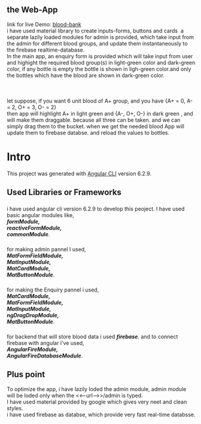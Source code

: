 ## the Web-App

link for live Demo: [blood-bank](https://shivam1410.github.io/blood-bank/) &nbsp;
\
i have used material library to create inputs-forms, buttons and cards&nbsp;
a separate lazily loaded modules for admin is provided, which take input from the admin for different blood groups, and update them instantaneously to the firebase realtime-database.\
In the main app, an enquiry form is provided which will take input from user and highight the required blood group(s) in light-green color and dark-green color, if any bottle is empty the bottle is shown in ligh-green color.and only the bottles which have the blood are shown in dark-green color.\
\
\
\
let suppose, if you want 6 unit blood of A+ group, and you have {A+ = 0, A- = 2, O+ = 3, O- = 2}\
then app will highlight A+ in light green and {A-, O+, O-} in dark green , and will make them draggable. because all three can be taken. and we can simply drag them to the bucket.  when we get the needed blood App will update them to firebase databse. and reload the values to bottles.


# Intro

This project was generated with [Angular CLI](https://github.com/angular/angular-cli) version 6.2.9.

## Used Libraries or Frameworks

###
i have used angular cli version 6.2.9 to develop this peoject. I have used basic angular modules like,\
    ***formModule,\
    reactiveFormModule,\
    commonModule***.
###
for making admin pannel I used,\
    ***MatFormFieldModule,\
    MatInputModule,\
    MatCardModule,\
    MatButtonModule***.
###
for making the Enquiry pannel i used,\
    ***MatCardModule,\
    MatFormFieldModule,\
    MatInputModule,\
    ngDragDropModule,\
    MatButtonModule***.
###
for backend that will store blood data i used ***firebase***. and to connect firebase with angular i've used,\
    ***AngularFireModule,\
    AngularFireDatabaseModule***.
    
## Plus point

To optimize the app,  i have lazily loded the admin module, admin module will be loded only when the <<--url-->>/admin is typed.\
I have used material provided by google which gives very neet and clean styles.\
i have used firebase as databse,  which provide very fast real-time databsse.
